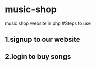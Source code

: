 # music-shop
music shop website in php
#Steps to use
## 1.signup to our website
## 2.login to buy songs
